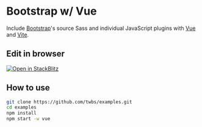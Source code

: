 # Bootstrap w/ Vue

Include [Bootstrap](https://getbootstrap.com)'s source Sass and individual JavaScript plugins with [Vue](https://vuejs.org) and [Vite](https://vitejs.dev/).

## Edit in browser

[![Open in StackBlitz](https://developer.stackblitz.com/img/open_in_stackblitz.svg)](https://stackblitz.com/github/twbs/examples/tree/main?file=packages%2Fvue%2Findex.html)

## How to use

```sh
git clone https://github.com/twbs/examples.git
cd examples
npm install
npm start -w vue
```
